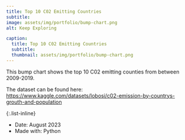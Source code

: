 ```yaml
---
title: Top 10 C02 Emitting Countries
subtitle: 
image: assets/img/portfolio/bump-chart.png
alt: Keep Exploring

caption:
  title: Top 10 C02 Emitting Countries
  subtitle: 
  thumbnail: assets/img/portfolio/bump-chart.png
---
```

This bump chart shows the top 10 C02 emitting counties from between 2009-2019.

The dataset can be found here: https://www.kaggle.com/datasets/lobosi/c02-emission-by-countrys-grouth-and-population

{:.list-inline}
- Date: August 2023
- Made with: Python

